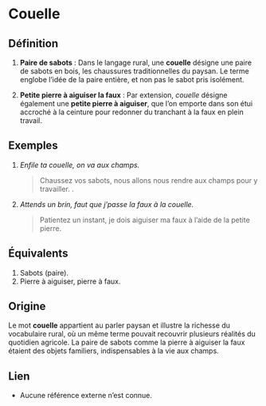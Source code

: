 # Couelle

## Définition

1. **Paire de sabots** : Dans le langage rural, une **couelle** désigne une paire de sabots en bois, les chaussures traditionnelles du paysan. Le terme englobe l’idée de la paire entière, et non pas le sabot pris isolément.

2. **Petite pierre à aiguiser la faux** : Par extension, *couelle* désigne également une **petite pierre à aiguiser**, que l’on emporte dans son étui accroché à la ceinture pour redonner du tranchant à la faux en plein travail.

## Exemples

1. _Enfile ta couelle, on va aux champs._
   > Chaussez vos sabots, nous allons nous rendre aux champs pour y travailler.
.

2. _Attends un brin, faut que j’passe la faux à la couelle._
   > Patientez un instant, je dois aiguiser ma faux à l’aide de la petite pierre.

## Équivalents

1. Sabots (paire).
2. Pierre à aiguiser, pierre à faux.

## Origine

Le mot **couelle** appartient au parler paysan et illustre la richesse du vocabulaire rural, où un même terme pouvait recouvrir plusieurs réalités du quotidien agricole. La paire de sabots comme la pierre à aiguiser la faux étaient des objets familiers, indispensables à la vie aux champs.

## Lien

* Aucune référence externe n’est connue.
